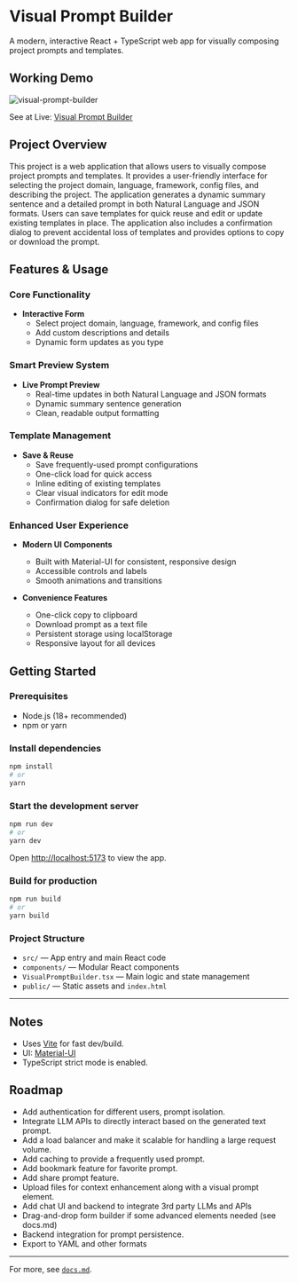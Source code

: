 # Visual Prompt Builder

A modern, interactive React + TypeScript web app for visually composing project prompts and templates.

## Working Demo

![visual-prompt-builder](https://github.com/user-attachments/assets/971f34c9-a027-47d5-951c-4b4bac3f6e9f)

See at Live: [Visual Prompt Builder](https://visual-prompt-builder-six.vercel.app/)

## Project Overview

This project is a web application that allows users to visually compose project prompts and templates. It provides a user-friendly interface for selecting the project domain, language, framework, config files, and describing the project. The application generates a dynamic summary sentence and a detailed prompt in both Natural Language and JSON formats. Users can save templates for quick reuse and edit or update existing templates in place. The application also includes a confirmation dialog to prevent accidental loss of templates and provides options to copy or download the prompt.

## Features & Usage

### Core Functionality
- **Interactive Form**
  - Select project domain, language, framework, and config files
  - Add custom descriptions and details
  - Dynamic form updates as you type

### Smart Preview System
- **Live Prompt Preview**
  - Real-time updates in both Natural Language and JSON formats
  - Dynamic summary sentence generation
  - Clean, readable output formatting

### Template Management
- **Save & Reuse**
  - Save frequently-used prompt configurations
  - One-click load for quick access
  - Inline editing of existing templates
  - Clear visual indicators for edit mode
  - Confirmation dialog for safe deletion

### Enhanced User Experience
- **Modern UI Components**
  - Built with Material-UI for consistent, responsive design
  - Accessible controls and labels
  - Smooth animations and transitions

- **Convenience Features**
  - One-click copy to clipboard
  - Download prompt as a text file
  - Persistent storage using localStorage
  - Responsive layout for all devices

## Getting Started

### Prerequisites
- Node.js (18+ recommended)
- npm or yarn

### Install dependencies
```sh
npm install
# or
yarn
```

### Start the development server
```sh
npm run dev
# or
yarn dev
```

Open [http://localhost:5173](http://localhost:5173) to view the app.

### Build for production
```sh
npm run build
# or
yarn build
```

### Project Structure
- `src/` — App entry and main React code
- `components/` — Modular React components
- `VisualPromptBuilder.tsx` — Main logic and state management
- `public/` — Static assets and `index.html`

---

## Notes
- Uses [Vite](https://vitejs.dev/) for fast dev/build.
- UI: [Material-UI](https://mui.com/)
- TypeScript strict mode is enabled.

## Roadmap
- Add authentication for different users, prompt isolation.
- Integrate LLM APIs to directly interact based on the generated text prompt.
- Add a load balancer and make it scalable for handling a large request volume.
- Add caching to provide a frequently used prompt.
- Add bookmark feature for favorite prompt.
- Add share prompt feature.
- Upload files for context enhancement along with a visual prompt element.
- Add chat UI and backend to integrate 3rd party LLMs and APIs 
- Drag-and-drop form builder if some advanced elements needed (see docs.md)
- Backend integration for prompt persistence.
- Export to YAML and other formats

---

For more, see [`docs.md`](./docs.md).
